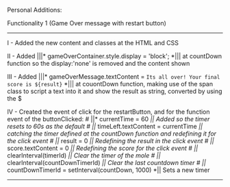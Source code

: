 Personal Additions:

Functionality 1 (Game Over message with restart button)

-----------------------------------

I - Added the new content and classes at the HTML and CSS

II - Added |||* gameOverContainer.style.display = 'block'; *||| at countDown function so the display:'none' is removed and the content shown

III - Added |||* gameOverMessage.textContent = `Its all over! Your final score is ${result}` *||| at couontDown function, making use of the span class to script a text into it and show the result as string, converted by using the $

IV - Created the event of click for the restartButton, and for the function event of the buttonClicked:
    #  ||* currentTime = 60 *|| Added so the timer resets to 60s as the default
    #  ||* timeLeft.textContent = currentTime *|| catching the timer defined at the countDown function and redefining it for the click event
    #  ||* result = 0 *|| Redefining the result in the click event
    #  ||* score.textContent = 0 *|| Redefining the score for the click event
    #  ||* clearInterval(timerId) *|| Clear the timer of the mole
    #  ||* clearInterval(countDownTimerId) *|| Clear the last countdown timer
    #  ||* countDownTimerId = setInterval(countDown, 1000) *|| Sets a new timer

-----------------------------------


